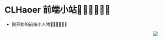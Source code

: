 # CLHaoer 前端小站🐱‍🏍🐱‍🏍🐱‍🏍
- 刚开始的前端小人物👨‍💻👨‍💻👨‍💻

<img align="right" src="https://github-readme-stats.vercel.app/api?username=clhaoer&show_icons=true&icon_color=498de0&text_color=498de0&bg_color=ffffff&hide_title=true" />
